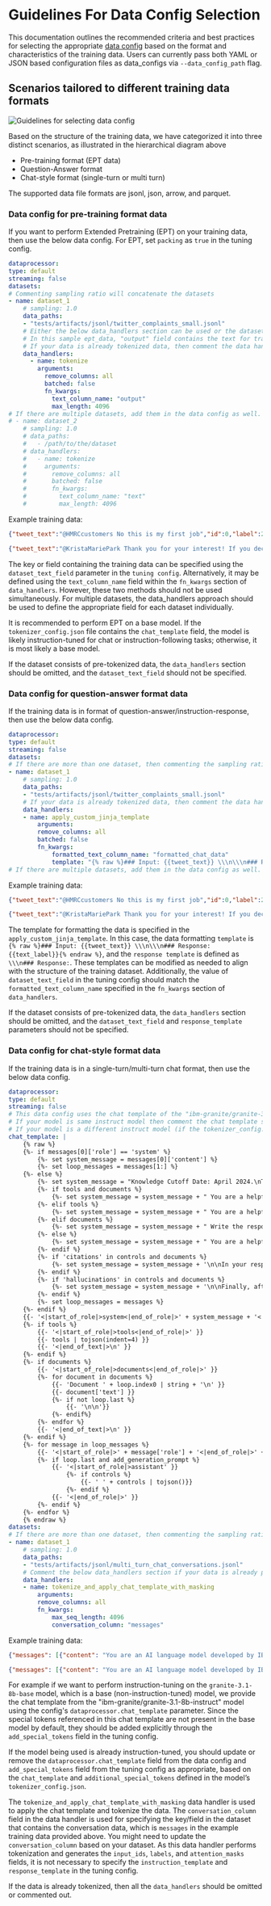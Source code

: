 # Guidelines For Data Config Selection

This documentation outlines the recommended criteria and best practices for selecting the appropriate [data config](https://github.com/foundation-model-stack/fms-hf-tuning/blob/9ca5739a4f7c1f0c9446b28d1bb80939d4199a75/docs/advanced-data-preprocessing.md#data-config) based on the format and characteristics of the training data. Users can currently pass both YAML or JSON based configuration files as data_configs via `--data_config_path` flag.

## Scenarios tailored to different training data formats

![Guidelines for selecting data config](./images/data_config_guide.png) 

Based on the structure of the training data, we have categorized it into three distinct scenarios, as illustrated in the hierarchical diagram above
- Pre-training format (EPT data)
- Question-Answer format
- Chat-style format (single-turn or multi turn)

The supported data file formats are jsonl, json, arrow, and parquet.

### Data config for pre-training format data

If you want to perform Extended Pretraining (EPT) on your training data, then use the below data config. For EPT, set `packing` as `true` in the tuning config.

```yaml
dataprocessor:
type: default
streaming: false                
datasets:
# Commenting sampling ratio will concatenate the datasets
- name: dataset_1
    # sampling: 1.0
    data_paths:
    - "tests/artifacts/jsonl/twitter_complaints_small.jsonl"
    # Either the below data_handlers section can be used or the dataset_text_field in the tuning config can be used for specifying the field in the dataset that contains the training text for EPT.
    # In this sample ept_data, "output" field contains the text for training. Please change it according to your data.
    # If your data is already tokenized data, then comment the data handlers section
    data_handlers:
      - name: tokenize
        arguments:
          remove_columns: all
          batched: false
          fn_kwargs:
            text_column_name: "output"
            max_length: 4096
# If there are multiple datasets, add them in the data config as well.
# - name: dataset_2
    # sampling: 1.0
    # data_paths:
    #   - /path/to/the/dataset
    # data_handlers:
    #   - name: tokenize
    #     arguments:
    #       remove_columns: all
    #       batched: false
    #       fn_kwargs:
    #         text_column_name: "text"
    #         max_length: 4096
```

Example training data:

```json
{"tweet_text":"@HMRCcustomers No this is my first job","id":0,"label":2,"text_label":"no complaint","output":"### Text: @HMRCcustomers No this is my first job\n\n### Label: no complaint"}

{"tweet_text":"@KristaMariePark Thank you for your interest! If you decide to cancel, you can call Customer Care at 1-800-NYTIMES.","id":1,"label":2,"text_label":"no complaint","output":"### Text: @KristaMariePark Thank you for your interest! If you decide to cancel, you can call Customer Care at 1-800-NYTIMES.\n\n### Label: no complaint"}
```

The key or field containing the training data can be specified using the `dataset_text_field` parameter in the `tuning config`. Alternatively, it may be defined using the `text_column_name` field within the `fn_kwargs` section of `data_handlers`. However, these two methods should not be used simultaneously. For multiple datasets, the data_handlers approach should be used to define the appropriate field for each dataset individually.

It is recommended to perform EPT on a base model. If the `tokenizer_config.json` file contains the `chat_template` field, the model is likely instruction-tuned for chat or instruction-following tasks; otherwise, it is most likely a base model.

If the dataset consists of pre-tokenized data, the `data_handlers` section should be omitted, and the `dataset_text_field` should not be specified.

### Data config for question-answer format data

If the training data is in format of question-answer/instruction-response, then use the below data config.

```yaml
dataprocessor:
type: default
streaming: false                
datasets:
# If there are more than one dataset, then commenting the sampling ratio will concatenate the datasets.
- name: dataset_1
    # sampling: 1.0
    data_paths:
    - "tests/artifacts/jsonl/twitter_complaints_small.jsonl"
    # If your data is already tokenized data, then comment the data handlers section
    data_handlers:
    - name: apply_custom_jinja_template
        arguments:
        remove_columns: all
        batched: false
        fn_kwargs:
            formatted_text_column_name: "formatted_chat_data"
            template: "{% raw %}### Input: {{tweet_text}} \\\n\\\n### Response: {{text_label}}{% endraw %}"
# If there are multiple datasets, add them in the data config as well.
```

Example training data:

```json
{"tweet_text":"@HMRCcustomers No this is my first job","id":0,"label":2,"text_label":"no complaint"}

{"tweet_text":"@KristaMariePark Thank you for your interest! If you decide to cancel, you can call Customer Care at 1-800-NYTIMES.","id":1,"label":2,"text_label":"no complaint"}
```

The template for formatting the data is specified in the `apply_custom_jinja_template`. In this case, the data formatting `template` is `{% raw %}### Input: {{tweet_text}} \\\n\\\n### Response: {{text_label}}{% endraw %}`, and the `response template` is defined as `\\\n### Response:`. These templates can be modified as needed to align with the structure of the training dataset. Additionally, the value of `dataset_text_field` in the tuning config should match the `formatted_text_column_name` specified in the `fn_kwargs` section of `data_handlers`.

If the dataset consists of pre-tokenized data, the `data_handlers` section should be omitted, and the `dataset_text_field` and `response_template` parameters should not be specified.

### Data config for chat-style format data

If the training data is in a single-turn/multi-turn chat format, then use the below data config.

```yaml
dataprocessor:
type: default
streaming: false
# This data config uses the chat template of the "ibm-granite/granite-3.1-8b-instruct" model for intruction-tuning of base model. If you want to modify the chat template you can edit the below chat template. 
# If your model is same instruct model then comment the chat template section.
# If your model is a different instruct model (if the tokenizer_config.json file contains chat_template) other than "ibm-granite/granite-3.1-8b-instruct" model, then correct the below chat template with the model's chat template.
chat_template: |
    {% raw %}
    {%- if messages[0]['role'] == 'system' %}
        {%- set system_message = messages[0]['content'] %}
        {%- set loop_messages = messages[1:] %}
    {%- else %}
        {%- set system_message = "Knowledge Cutoff Date: April 2024.\nToday's Date: " + strftime_now('%B %d, %Y') + ".\nYou are Granite, developed by IBM." %}
        {%- if tools and documents %}
            {%- set system_message = system_message + " You are a helpful AI assistant with access to the following tools. When a tool is required to answer the user's query, respond with <|tool_call|> followed by a JSON list of tools used. If a tool does not exist in the provided list of tools, notify the user that you do not have the ability to fulfill the request.\n\nWrite the response to the user's input by strictly aligning with the facts in the provided documents. If the information needed to answer the question is not available in the documents, inform the user that the question cannot be answered based on the available data." %}
        {%- elif tools %}
            {%- set system_message = system_message + " You are a helpful AI assistant with access to the following tools. When a tool is required to answer the user's query, respond with <|tool_call|> followed by a JSON list of tools used. If a tool does not exist in the provided list of tools, notify the user that you do not have the ability to fulfill the request." %}
        {%- elif documents %}
            {%- set system_message = system_message + " Write the response to the user's input by strictly aligning with the facts in the provided documents. If the information needed to answer the question is not available in the documents, inform the user that the question cannot be answered based on the available data." %}
        {%- else %}
            {%- set system_message = system_message + " You are a helpful AI assistant." %}    
        {%- endif %}
        {%- if 'citations' in controls and documents %}
            {%- set system_message = system_message + '\n\nIn your response, use the symbols <co> and </co> to indicate when a fact comes from a document in the search result, e.g <co>0</co> for a fact from document 0. Afterwards, list all the citations with their corresponding documents in an ordered list.' %}
        {%- endif %}
        {%- if 'hallucinations' in controls and documents %}
            {%- set system_message = system_message + '\n\nFinally, after the response is written, include a numbered list of sentences from the response that are potentially hallucinated and not based in the documents.' %}
        {%- endif %}
        {%- set loop_messages = messages %}
    {%- endif %}
    {{- '<|start_of_role|>system<|end_of_role|>' + system_message + '<|end_of_text|>\n' }}
    {%- if tools %}
        {{- '<|start_of_role|>tools<|end_of_role|>' }}
        {{- tools | tojson(indent=4) }}
        {{- '<|end_of_text|>\n' }}
    {%- endif %}
    {%- if documents %}
        {{- '<|start_of_role|>documents<|end_of_role|>' }}
        {%- for document in documents %}
            {{- 'Document ' + loop.index0 | string + '\n' }}
            {{- document['text'] }}
            {%- if not loop.last %}
                {{- '\n\n'}}
            {%- endif%}
        {%- endfor %}
        {{- '<|end_of_text|>\n' }}
    {%- endif %}
    {%- for message in loop_messages %}
        {{- '<|start_of_role|>' + message['role'] + '<|end_of_role|>' + message['content'] + '<|end_of_text|>\n' }}
        {%- if loop.last and add_generation_prompt %}
            {{- '<|start_of_role|>assistant' }}
                {%- if controls %}
                    {{- ' ' + controls | tojson()}}
                {%- endif %}
            {{- '<|end_of_role|>' }}
        {%- endif %}
    {%- endfor %}
    {% endraw %}
datasets:
# If there are more than one dataset, then commenting the sampling ratio will concatenate the datasets
- name: dataset_1
    # sampling: 1.0
    data_paths:
    - "tests/artifacts/jsonl/multi_turn_chat_conversations.jsonl"
    # Comment the below data_handlers section if your data is already pre-tokenized data and contains the "input_ids", "labels", and "attention_mask".
    data_handlers:
    - name: tokenize_and_apply_chat_template_with_masking
        arguments:
        remove_columns: all
        fn_kwargs:
            max_seq_length: 4096
            conversation_column: "messages"
```

Example training data:

```json
{"messages": [{"content": "You are an AI language model developed by IBM Research. You are a cautious assistant. You carefully follow instructions. You are helpful and harmless and you follow ethical guidelines and promote positive behavior.", "role": "system"}, {"content": "Using the word \"grace\", come up with a word that rhymes and has the same number of syllables\n<nopace>", "role": "user"}, {"content": "Certainly! Here's a word that rhymes with \"grace\" and has the same number of syllables:\n1\\. Space", "role": "assistant"}, {"content": "Using the word \"grace\", come up with a word that rhymes and has the same number of syllables\n<nopace>", "role": "user"}, {"content": "Certainly! Here's a word that rhymes with \"grace\" and has the same number of syllables:\n1\\. Space", "role": "assistant"}], "group": "lab_extension", "dataset": "base/full-extension", "metadata": "{\"num_turns\": 2}"}

{"messages": [{"content": "You are an AI language model developed by IBM Research. You are a cautious assistant. You carefully follow instructions. You are helpful and harmless and you follow ethical guidelines and promote positive behavior.", "role": "system"}, {"content": "Tell me one word that rhymes and has the opposite meaning of \"open\".", "role": "user"}, {"content": "Sure! Here's a word that rhymes with \"open\" and has the opposite meaning:\n1\\. Shut", "role": "assistant"}, {"content": "Tell me one word that rhymes and has the opposite meaning of \"open\".", "role": "user"}, {"content": "Sure! Here's a word that rhymes with \"open\" and has the opposite meaning:\n1\\. Shut", "role": "assistant"}], "group": "lab_extension", "dataset": "base/full-extension", "metadata": "{\"num_turns\": 2}"}
```

For example if we want to perform instruction-tuning on the `granite-3.1-8b-base` model, which is a base (non-instruction-tuned) model, we provide the chat template from the "ibm-granite/granite-3.1-8b-instruct" model using the config's `dataprocessor.chat_template` parameter. Since the special tokens referenced in this chat template are not present in the base model by default, they should be added explicitly through the `add_special_tokens` field in the tuning config. 

If the model being used is already instruction-tuned, you should update or remove the `dataprocessor.chat_template` field from the data config and `add_special_tokens` field from the tuning config as appropriate, based on the `chat_template` and `additional_special_tokens` defined in the model’s `tokenizer_config.json`.

The `tokenize_and_apply_chat_template_with_masking` data handler is used to apply the chat template and tokenize the data. The `conversation_column` field in the data handler is used for specifying the key/field in the dataset that contains the conversation data, which is `messages` in the example training data provided above. You might need to update the `conversation_column` based on your dataset. As this data handler performs tokenization and generates the `input_ids`, `labels`, and `attention_masks` fields, it is not necessary to specify the `instruction_template` and `response_template` in the tuning config.

If the data is already tokenized, then all the `data_handlers` should be omitted or commented out.
